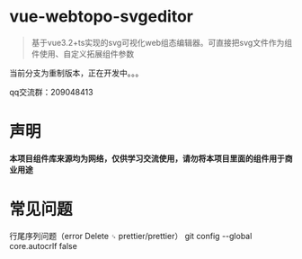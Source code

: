 # vue-webtopo-svgeditor

> 基于vue3.2+ts实现的svg可视化web组态编辑器。可直接把svg文件作为组件使用、自定义拓展组件参数

当前分支为重制版本，正在开发中。。。

qq交流群：209048413

# 声明

**本项目组件库来源均为网络，仅供学习交流使用，请勿将本项目里面的组件用于商业用途**

# 常见问题

行尾序列问题（error  Delete `␍`  prettier/prettier）
git config --global core.autocrlf false